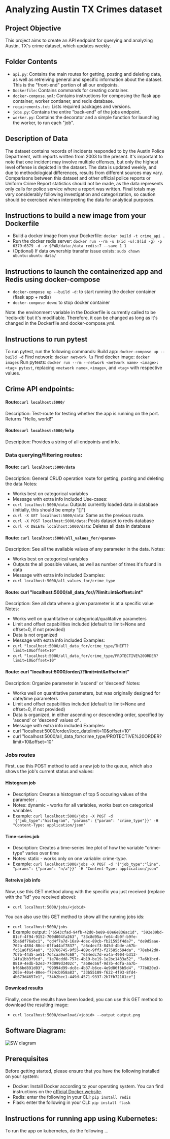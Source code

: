 
# Analyzing Austin TX Crimes dataset

## Project Objective
This project aims to create an API endpoint for querying and analyzing Austin, TX's crime dataset, which updates weekly.

## Folder Contents
- `api.py`: Contains the main routes for getting, posting and deleting data, as well as retreiving general and specific information about the dataset. This is the "front-end" portion of all our endpoints.
- `Dockerfile`: Contains commands for creating container.
- `docker-compose.yml`: Contains instructions for composing the flask app container, worker contianer, and redis database. 
- `requirements.txt`: Lists required packages and versions.
- `jobs.py`: Contains the entire "back-end" of the jobs endpoint. 
- `worker.py`: Contains the decorator and a simple function for launching the worker, to run each "job".

## Description of Data
The dataset contains records of incidents responded to by the Austin Police Department, with reports written from 2003 to the present. It's important to note that one incident may involve multiple offenses, but only the highest level offense is depicted in the dataset. The data is updated weekly, and due to methodological differences, results from different sources may vary. Comparisons between this dataset and other official police reports or Uniform Crime Report statistics should not be made, as the data represents only calls for police service where a report was written. Final totals may vary considerably following investigation and categorization, so caution should be exercised when interpreting the data for analytical purposes.

## Instructions to build a new image from your Dockerfile
- Build a docker image from your Dockerfile: `docker build -t crime_api .`
- Run the docker redis server: `docker run --rm -u $(id -u):$(id -g) -p 6379:6379 -d -v $PWD/data:/data redis:7 --save 1 1`
- (Optional) If data ownership transfer issue exists: `sudo chown ubuntu:ubuntu data/`

## Instructions to launch the containerized app and Redis using docker-compose
- `docker-compose up --build -d`: to start running the docker container (flask app + redis)
- `docker-compose down`: to stop docker container

Note: the environment variable in the Dockerfile is currently called to be 'redis-db' but it's modifiable. Therefore, it can be changed as long as it's changed in the Dockerfile and docker-compose.yml.

## Instructions to run pytest

To run pytest, run the following commands:
Build app: `docker-compose up --build -d`
Find network: `docker network ls`
Find docker image: `docker images`
Run pytests: `docker run --rm --network <network name> <image>:<tag> pytest`, replacing `<network name>`, `<image>`, and `<tag>` with respective values.

## Crime API endpoints:

#### Route:`curl localhost:5000/`
Description: Test-route for testing whether the app is running on the port. Returns "Hello, world!"

#### Route:`curl localhost:5000/help`
Description: Provides a string of all endpoints and info.

### Data querying/filtering routes:

#### Route: `curl localhost:5000/data`
Description: General CRUD operation route for getting, posting and deleting the data
Notes:
- Works best on categorical variables
- Message with extra info included
Use-cases:
- `curl localhost:5000/data`: Outputs currently loaded data in database (initially, this should be empty "[]")
- `curl -X GET localhost:5000/data`: Same as the previous route.
- `curl -X POST localhost:5000/data`: Posts dataset to redis database
- `curl -X DELETE localhost:5000/data`: Deletes all data in database

#### Route: `curl localhost:5000/all_values_for/<param>`
Description: See all the available values of any parameter in the data.
Notes:
- Works best on categorical variables
- Outputs the all possible values, as well as number of times it's found in data
- Message with extra info included
Examples:
- `curl localhost:5000/all_values_for/crime_type`


#### Route: curl "localhost:5000/all_data_for/<param>/<value>?limit=int&offset=int"
Description: See all data where a given parameter is at a specific value <value>
Notes:
- Works well on quantitative or categorical/qualitative parameters
- Limit and offset capabilities included (default to limit=None and offset=0, if not provided)
- Data is not organized
- Message with extra info included
Examples:
- `curl "localhost:5000/all_data_for/crime_type/THEFT?limit=10&offset=10"`
- `curl "localhost:5000/all_data_for/crime_type/PROTECTIVE%20ORDER?limit=10&offset=10"`


#### Route: curl "localhost:5000/order/<order>/<param>?limit=int&offset=int"
Description: Organize parameter <param> in <order> 'ascend' or 'descend'
Notes:
- Works well on quantitative parameters, but was originally designed for date/time parameters
- Limit and offset capabilities included (default to limit=None and offset=0, if not provided)
- Data is organized, in either ascending or descending order, specified by 'ascend' or 'descend' values of <order>.
- Message with extra info included
Examples:
- curl "localhost:5000/order/<order>/occ_datelimit=10&offset=10"
- curl "localhost:5000/all_data_for/crime_type/PROTECTIVE%20ORDER?limit=10&offset=10"

### Jobs routes
First, use this POST method to add a new job to the queue, which also shows the job's current status and values:

#### Histogram job
- Description: Creates a histogram of top 5 occuring values of the parameter <param>. 
- Notes: dynamic - works for all variables, works best on categorical variables
- Example: `curl localhost:5000/jobs -X POST -d '{"job_type":"histogram", "params": {"param": "crime_type"}}' -H "Content-Type: application/json"`

#### Time-series job
- Description: Creates a time-series line plot of how the variable "crime-type" varies over time
- Notes: static - works only on one variable: crime-type.
- Example: `curl localhost:5000/jobs -X POST -d '{"job_type":"line", "params": {"param": "n/a"}}' -H "Content-Type: application/json"`

#### Retreive job info
Now, use this GET method along with the specific <jobid> you just received (replace <jobid> with the "id" you received above):
- `curl localhost:5000/jobs/<jobid>`

You can also use this GET method to show all the running jobs ids:
- `curl localhost:5000/jobs`
- Example output: 
`["6543cfad-94fb-42d0-be89-80e6e836ac1d", "592e39bd-81cf-4f94-9152-700d004fa263", "33c8d95a-fe64-4b0f-b9fe-5ba6df76abc1", "cd4f7a7d-16a9-4dec-89cb-fb21595f4da7", "de9d5aae-762a-4884-80cc-0ffa44af7837", "a6c4ecf3-845d-4bde-a67b-fc51a6f654a0", "38766745-9f55-409c-9ff3-f27585c594da", "78eb42d0-7b7b-44d5-ae51-7d4caa9e7c68", "654edc7d-ea4a-4904-b313-14fa1bb3f9cd", "1e78cdd8-757c-4b19-be19-1e2bc1433a52", "7a6b1bcd-8819-4edb-b2e3-77d099d3402c", "a68ec66f-9d7b-4dfa-aa7b-bf66bd891d03", "99994d99-dc8c-4b37-b6ce-4e9d86f6b5d4", "77b820e3-205e-40a4-80ee-f724cb958a83", "33b55189-f622-4f93-8fd4-4b673d4657e1", "34b2bec1-449d-4571-9337-2b7fb72181ce"]`

#### Download results
Finally, once the results have been loaded, you can use this GET method to download the resulting image:
- `curl localhost:5000/download/<jobid> --output output.png`

## Software Diagram:
![SW diagram](homework08/sw_diagram.png)

## Prerequisites
Before getting started, please ensure that you have the following installed on your system:
- Docker: Install Docker according to your operating system. You can find instructions on the [official Docker website](https://docs.docker.com/get-docker/).
- Redis: enter the following in your CLI: `pip install redis`
- Flask: enter the following in your CLI: `pip install flask`


## Instructions for running app using Kubernetes:
To run the app on kubernetes, do the following ...


